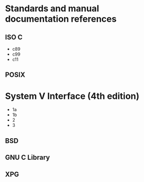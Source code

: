 # Standards and manual documentation references

## ISO C

- c89
- c99
- c11

## POSIX

# System V Interface (4th edition)
- 1a
- 1b
- 2
- 3

## BSD

## GNU C Library

## XPG
